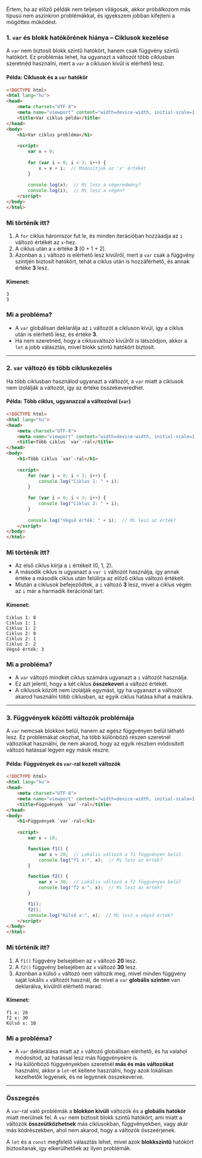 Értem, ha az előző példák nem teljesen világosak, akkor próbálkozom más típusú nem aszinkron problémákkal, és igyekszem jobban kifejteni a mögöttes működést.

### 1. **`var` és blokk hatókörének hiánya – Ciklusok kezelése**

A `var` nem biztosít blokk szintű hatókört, hanem csak függvény szintű hatókört. Ez problémás lehet, ha ugyanazt a változót több ciklusban szeretnéd használni, mert a `var` a cikluson kívül is elérhető lesz.

#### Példa: Ciklusok és a `var` hatókör

```html
<!DOCTYPE html>
<html lang="hu">
<head>
    <meta charset="UTF-8">
    <meta name="viewport" content="width=device-width, initial-scale=1.0">
    <title>Var ciklus példa</title>
</head>
<body>
    <h1>Var ciklus probléma</h1>
    
    <script>
        var x = 0;
        
        for (var i = 0; i < 3; i++) {
            x = x + i;  // Módosítjuk az 'x' értékét
        }
        
        console.log(x);  // Mi lesz a végeredmény?
        console.log(i);  // Mi lesz a végén?
    </script>
</body>
</html>
```

### Mi történik itt?

1. A `for` ciklus háromszor fut le, és minden iterációban hozzáadja az `i` változó értékét az `x`-hez. 
2. A ciklus után a `x` értéke **3** (0 + 1 + 2).
3. Azonban a `i` változó is elérhető lesz kívülről, mert a `var` csak a függvény szintjén biztosít hatókört, tehát a ciklus után is hozzáférhető, és annak értéke **3** lesz.

#### Kimenet:
```
3
3
```

### Mi a probléma?

- A `var` globálisan deklarálja az `i` változót a cikluson kívül, így a ciklus után is elérhető lesz, és értéke **3**.
- Ha nem szeretnéd, hogy a ciklusváltozó kívülről is látszódjon, akkor a `let` a jobb választás, mivel blokk szintű hatókört biztosít.

---

### 2. **`var` változó és több cikluskezelés**

Ha több ciklusban használod ugyanazt a változót, a `var` miatt a ciklusok nem izolálják a változót, így az értéke összekeveredhet.

#### Példa: Több ciklus, ugyanazzal a változóval (`var`)

```html
<!DOCTYPE html>
<html lang="hu">
<head>
    <meta charset="UTF-8">
    <meta name="viewport" content="width=device-width, initial-scale=1.0">
    <title>Több ciklus `var`-ral</title>
</head>
<body>
    <h1>Több ciklus `var`-ral</h1>
    
    <script>
        for (var i = 0; i < 3; i++) {
            console.log("Ciklus 1: " + i);
        }
        
        for (var i = 0; i < 3; i++) {
            console.log("Ciklus 2: " + i);
        }
        
        console.log("Végső érték: " + i);  // Mi lesz az érték?
    </script>
</body>
</html>
```

### Mi történik itt?

- Az első ciklus kiírja a `i` értékeit (0, 1, 2).
- A második ciklus is ugyanazt a `var i` változót használja, így annak értéke a második ciklus után felülírja az előző ciklus változó értékeit.
- Miután a ciklusok befejeződtek, a `i` változó **3** lesz, mivel a ciklus végén az `i` már a harmadik iterációnál tart.

#### Kimenet:
```
Ciklus 1: 0
Ciklus 1: 1
Ciklus 1: 2
Ciklus 2: 0
Ciklus 2: 1
Ciklus 2: 2
Végső érték: 3
```

### Mi a probléma?

- A `var` változó mindkét ciklus számára ugyanazt a `i` változót használja.
- Ez azt jelenti, hogy a két ciklus **összekeveri** a változó értékét.
- A ciklusok között nem izolálják egymást, így ha ugyanazt a változót akarod használni több ciklusban, az egyik ciklus hatása kihat a másikra.

---

### 3. **Függvények közötti változók problémája**

A `var` nemcsak blokkon belül, hanem az egész függvényen belül látható lesz. Ez problémákat okozhat, ha több különböző részen szeretnél változókat használni, de nem akarod, hogy az egyik részben módosított változó hatással legyen egy másik részre.

#### Példa: Függvények és `var`-ral kezelt változók

```html
<!DOCTYPE html>
<html lang="hu">
<head>
    <meta charset="UTF-8">
    <meta name="viewport" content="width=device-width, initial-scale=1.0">
    <title>Függvények `var`-ral</title>
</head>
<body>
    <h1>Függvények `var`-ral</h1>
    
    <script>
        var x = 10;

        function f1() {
            var x = 20;  // Lokális változó a f1 függvényen belül
            console.log("f1 x:", x);  // Mi lesz az érték?
        }

        function f2() {
            var x = 30;  // Lokális változó a f2 függvényen belül
            console.log("f2 x:", x);  // Mi lesz az érték?
        }

        f1();
        f2();
        console.log("Külső x:", x);  // Mi lesz a végső érték?
    </script>
</body>
</html>
```

### Mi történik itt?

1. A `f1()` függvény belsejében az `x` változó **20** lesz.
2. A `f2()` függvény belsejében az `x` változó **30** lesz.
3. Azonban a külső `x` változó nem változik meg, mivel minden függvény saját lokális `x` változót használ, de mivel a `var` **globális szinten** van deklarálva, kívülről elérhető marad.

#### Kimenet:
```
f1 x: 20
f2 x: 30
Külső x: 10
```

### Mi a probléma?

- A `var` deklarálása miatt az `x` változó globálisan elérhető, és ha valahol módosítod, az hatással lesz más függvényekre is.
- Ha különböző függvényekben szeretnél **más és más változókat** használni, akkor a `let`-et kellene használni, hogy azok lokálisan kezelhetők legyenek, és ne legyenek összekeverve.

---

### Összegzés

A `var`-ral való problémák a **blokkon kívüli** változók és a **globális hatókör** miatt merülnek fel. A `var` nem biztosít blokk szintű hatókört, ami miatt a változók **összeütközhetnek** más ciklusokban, függvényekben, vagy akár más kódrészekben, ahol nem akarod, hogy a változók összeérjenek.

A `let` és a `const` megfelelő választás lehet, mivel azok **blokkszintű** hatókört biztosítanak, így elkerülhetőek az ilyen problémák.